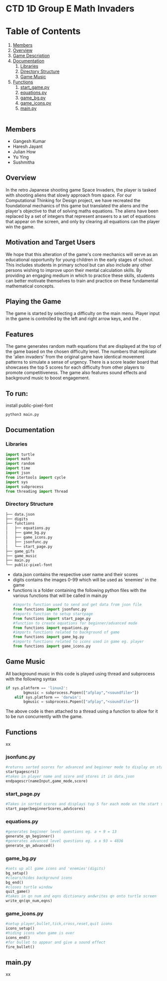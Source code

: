 # CTD 1D Group E Math Invaders

# Table of Contents

1. [Members](#members)
2. [Overview](#overview)
3. [Game Description](#overview)
4. [Documentation](#documentation)
   1. [Libraries](#libraries)
   2. [Directory Structure](#directory-structure)
   3. [Game Music](#game-music)
5. [Functions](#functions)
   1. [start_game.py](#start_pagepy)
   2. [equations.py](#equationspy)
   3. [game_bg.py](#game_bgpy)
   4. [game_icons.py](#game_iconspy)
   5. [main.py](#mainpy)
      <br/>
      <br/>

## Members

- Gangesh Kumar
- Haresh Jayant
- Julian How
- Yu Ying
- Sushmitha

## Overview

In the retro Japanese shooting game Space Invaders, the player is tasked with shooting aliens that slowly approach from space.
For our Computational Thinking for Design project, we have recreated the foundational mechanics of this game but translated the aliens and the player's objective to that of solving maths equations.
The aliens have been replaced by a set of integers that represent answers to a set of equations that appear on the screen, and only by clearing all equations can the player win the game.

## Motivation and Target Users

We hope that this alteration of the game's core mechanics will serve as an educational opportunity for young children in the early stages of school.
This includes students in primary school but can also include any other persons wishing to improve upon their mental calculation skills.
By providing an engaging medium in which to practice these skills, students can better motivate themselves to train and practice on these fundamental mathematical concepts.

## Playing the Game

The game is started by selecting a difficulty on the main menu.
Player input in the game is controlled by the left and right arrow keys, and the .

## Features

The game generates random math equations that are displayed at the top of the game based on the chosen difficulty level.
The numbers that replicate the 'alien invaders' from the original game have identical movement patterns to simulate a sense of urgency.
There is a score leader board that showcases the top 5 scores for each difficulty from other players to promote competitiveness.
The game also features sound effects and background music to boost engagement.

## To run:

install public-pixel-font

```bash
python3 main.py
```

## Documentation

### Libraries

```python
import turtle
import math
import random
import time
import json
from itertools import cycle
import sys
import subprocess
from threading import Thread
```

### Directory Structure

```bash
├── data.json
├── digits
├── functions
│   ├── equations.py
│   ├── game_bg.py
│   ├── game_icons.py
│   ├── jsonfunc.py
│   └── start_page.py
├── game_gifs
├── game_music
├── main.py
└── public-pixel-font
```

- data.json contains the respective user name and their scores
- digits contains the images 0-99 which will be used as 'enemies' in the game
- functions is a folder containing the following python files with the various functions that will be called in main.py
  ```python
  #imports function used to send and get data from json file
  from functions import jsonfunc.py
  #imports function to setup startpage
  from functions import start_page.py
  #function to create equations for beginner/advanced mode
  from functions import equations.py
  #imports functions related to background of game
  from functions import game_bg.py
  #imports functions related to icons used in game eg. player
  from functions import game_icons.py
  ```

## Game Music

All background music in this code is played using thread and subprocess with the following syntax

```python
if sys.platform == 'linux2':
        bgmusic = subprocess.Popen(["afplay","<soundfile>"])
    elif sys.platform == 'darwin':
        bgmusic = subprocess.Popen(["afplay","<soundfile>"])
```

The above code is then attached to a thread using a function to allow for it to be run concurrently with the game.

## Functions

xx
<br/>

### jsonfunc.py

```python
#returns sorted scores for advanced and beginner mode to display on startpage
startpagescrs()
#takes in player name and score and stores it in data.json
endpagescr(nameInput,game_mode,score)
```

### start_page.py

```python
#Takes in sorted scores and displays top 5 for each mode on the start screen of game followed by respective icons. together with start page background and icons as turtle objects. Background music for start screen is played here
start_page(beginnerScores,advScores)
```

### equations.py

```python
#generates beginner level questions eg. a + 9 = 13
generate_qn_beginner()
#generates advanced level questions eg. a x 93 = 4836
generate_qn_advanced()
```

### game_bg.py

```python
#sets up all game icons and 'enemies'(digits)
bg_setup()
#clears/hides background icons
bg_end()
#closes turtle window
quit_game()
#takes in qn num and eqns dictionary andwrites qn onto turtle screen
write_qn(qn_num,eqns)
```

### game_icons.py

```python
#setup player,bullet,tick,cross,reset,quit icons
icons_setup()
#hiding icons when game is over
icons_end()
#for bullet to appear and give a sound effect
fire_bullet()
```

## main.py

xx
